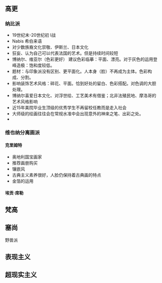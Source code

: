 #
## 高更
### 纳比派
* 19世纪末-20世纪初 I战
* Nabis 希伯来语
* 对少数族裔文化崇敬、伊斯兰、日本文化
* 狂妄、认为自己可以代表法国的艺术。但是持续时间较短
* 博纳尔、维亚尔（色彩更好） 建议色彩临摹：平面、漂亮。对于灰色的运用登峰造极：饱和度较低。
* 题材：与印象派没有区别、更平面化。人本身（脸）不再成为主体。色彩构成、分割。
* 影响装饰艺术风格：碎花、平面。恰到好处的留白、色彩搭配。对色调的大胆处理。
* 博纳尔喜爱日本文化、对浮世绘、工艺美术有借鉴；北非法殖民地、摩洛哥的艺术风格影响
* 近15年美院毕业生顶级的优秀学生不再留校任教而是走入社会
* 大师级的绘画往往会在常规水准中会出现意外的神来之笔、出彩之处。
* 

### 维也纳分离画派
#### 克里姆特
* 奥地利国宝画家
* 推荐画册购买
* 镶嵌风
* 古典主义素养很好，人脸仍保持着古典画的特点
* 金箔的运用
#### 埃贡·席勒
## 梵高
## 塞尚

野兽派
## 表现主义
## 超现实主义
## 
